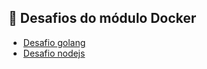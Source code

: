 ## :open_book: Desafios do módulo Docker 

* [Desafio golang](#desafio-go)
* [Desafio nodejs](#desafio-nodejs)